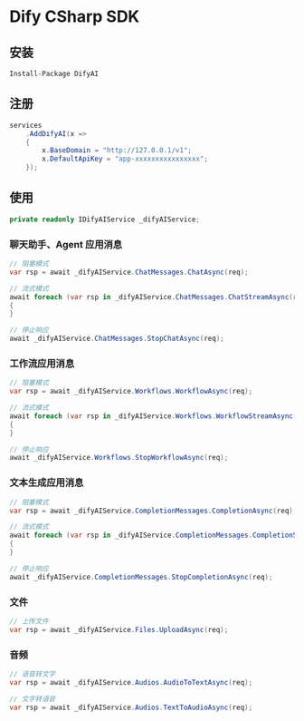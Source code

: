 # Dify CSharp SDK

## 安装
```
Install-Package DifyAI
```

## 注册
```csharp
services
    .AddDifyAI(x =>
    {
        x.BaseDomain = "http://127.0.0.1/v1";
        x.DefaultApiKey = "app-xxxxxxxxxxxxxxxx";
    });
```

## 使用
```csharp
private readonly IDifyAIService _difyAIService;
```

### 聊天助手、Agent 应用消息
```csharp
// 阻塞模式
var rsp = await _difyAIService.ChatMessages.ChatAsync(req);

// 流式模式
await foreach (var rsp in _difyAIService.ChatMessages.ChatStreamAsync(req))
{
}

// 停止响应
await _difyAIService.ChatMessages.StopChatAsync(req);
```

### 工作流应用消息
```csharp
// 阻塞模式
var rsp = await _difyAIService.Workflows.WorkflowAsync(req);

// 流式模式
await foreach (var rsp in _difyAIService.Workflows.WorkflowStreamAsync(req))
{
}

// 停止响应
await _difyAIService.Workflows.StopWorkflowAsync(req);
```

### 文本生成应用消息
```csharp
// 阻塞模式
var rsp = await _difyAIService.CompletionMessages.CompletionAsync(req);

// 流式模式
await foreach (var rsp in _difyAIService.CompletionMessages.CompletionStreamAsync(req))
{
}

// 停止响应
await _difyAIService.CompletionMessages.StopCompletionAsync(req);
```

### 文件
```csharp
// 上传文件
var rsp = await _difyAIService.Files.UploadAsync(req);
```

### 音频
```csharp
// 语音转文字
var rsp = await _difyAIService.Audios.AudioToTextAsync(req);

// 文字转语音
var rsp = await _difyAIService.Audios.TextToAudioAsync(req);
```